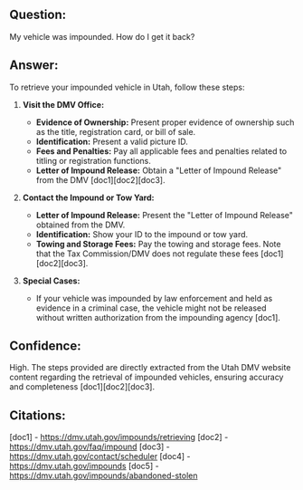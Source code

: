 ## Question: 
My vehicle was impounded. How do I get it back?
## Answer: 
To retrieve your impounded vehicle in Utah, follow these steps:

1. **Visit the DMV Office:**
   - **Evidence of Ownership:** Present proper evidence of ownership such as the title, registration card, or bill of sale.
   - **Identification:** Present a valid picture ID.
   - **Fees and Penalties:** Pay all applicable fees and penalties related to titling or registration functions.
   - **Letter of Impound Release:** Obtain a "Letter of Impound Release" from the DMV [doc1][doc2][doc3].

2. **Contact the Impound or Tow Yard:**
   - **Letter of Impound Release:** Present the "Letter of Impound Release" obtained from the DMV.
   - **Identification:** Show your ID to the impound or tow yard.
   - **Towing and Storage Fees:** Pay the towing and storage fees. Note that the Tax Commission/DMV does not regulate these fees [doc1][doc2][doc3].

3. **Special Cases:**
   - If your vehicle was impounded by law enforcement and held as evidence in a criminal case, the vehicle might not be released without written authorization from the impounding agency [doc1].
   
## Confidence: 
High. The steps provided are directly extracted from the Utah DMV website content regarding the retrieval of impounded vehicles, ensuring accuracy and completeness [doc1][doc2][doc3].

## Citations:
[doc1] - https://dmv.utah.gov/impounds/retrieving
[doc2] - https://dmv.utah.gov/faq/impound
[doc3] - https://dmv.utah.gov/contact/scheduler
[doc4] - https://dmv.utah.gov/impounds
[doc5] - https://dmv.utah.gov/impounds/abandoned-stolen
